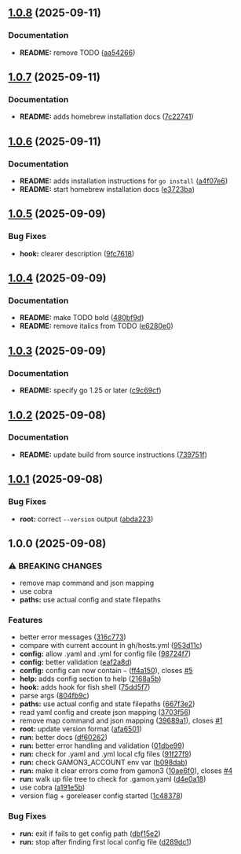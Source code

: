## [1.0.8](https://github.com/peter-bread/gamon3/compare/v1.0.7...v1.0.8) (2025-09-11)

### Documentation

* **README:** remove TODO ([aa54266](https://github.com/peter-bread/gamon3/commit/aa5426663b052ada8236931dd675311eba0b7ec0))

## [1.0.7](https://github.com/peter-bread/gamon3/compare/v1.0.6...v1.0.7) (2025-09-11)

### Documentation

* **README:** adds homebrew installation docs ([7c22741](https://github.com/peter-bread/gamon3/commit/7c2274106479952d1e5b8a83d2771d0e181f2299))

## [1.0.6](https://github.com/peter-bread/gamon3/compare/v1.0.5...v1.0.6) (2025-09-11)

### Documentation

* **README:** adds installation instructions for `go install` ([a4f07e6](https://github.com/peter-bread/gamon3/commit/a4f07e6594443b51f31c0f1f6e858eae4b29c0a6))
* **README:** start homebrew installation docs ([e3723ba](https://github.com/peter-bread/gamon3/commit/e3723baacb3edb15f4d53488d76958d09e51c228))

## [1.0.5](https://github.com/peter-bread/gamon3/compare/v1.0.4...v1.0.5) (2025-09-09)

### Bug Fixes

* **hook:** clearer description ([9fc7618](https://github.com/peter-bread/gamon3/commit/9fc7618e155a25170f274737f72084fcbffa9459))

## [1.0.4](https://github.com/peter-bread/gamon3/compare/v1.0.3...v1.0.4) (2025-09-09)

### Documentation

* **README:** make TODO bold ([480bf9d](https://github.com/peter-bread/gamon3/commit/480bf9d485d0a4b289686871d5c889709562e59b))
* **README:** remove italics from TODO ([e6280e0](https://github.com/peter-bread/gamon3/commit/e6280e03f6acb4154616b0ae6f6900cf1e3ea251))

## [1.0.3](https://github.com/peter-bread/gamon3/compare/v1.0.2...v1.0.3) (2025-09-09)

### Documentation

* **README:** specify go 1.25 or later ([c9c69cf](https://github.com/peter-bread/gamon3/commit/c9c69cfcbb0b3a53f7e70c6bc4d6e195f942e0dc))

## [1.0.2](https://github.com/peter-bread/gamon3/compare/v1.0.1...v1.0.2) (2025-09-08)

### Documentation

* **README:** update build from source instructions ([739751f](https://github.com/peter-bread/gamon3/commit/739751fa3947a5b9de8dc28fa84035d350fc12cf))

## [1.0.1](https://github.com/peter-bread/gamon3/compare/v1.0.0...v1.0.1) (2025-09-08)

### Bug Fixes

* **root:** correct `--version` output ([abda223](https://github.com/peter-bread/gamon3/commit/abda223bb47375ac9070250add9ca394f37d16a8))

## 1.0.0 (2025-09-08)

### ⚠ BREAKING CHANGES

* remove map command and json mapping
* use cobra
* **paths:** use actual config and state filepaths

### Features

* better error messages ([316c773](https://github.com/peter-bread/gamon3/commit/316c77373624102876e8c4c6238f125efb322920))
* compare with current account in gh/hosts.yml ([953d11c](https://github.com/peter-bread/gamon3/commit/953d11c55b979b483d08edd6db6798a56176ee88))
* **config:** allow .yaml and .yml for config file ([98724f7](https://github.com/peter-bread/gamon3/commit/98724f7360519d5c50f0124566216b61468058ef))
* **config:** better validation ([eaf2a8d](https://github.com/peter-bread/gamon3/commit/eaf2a8d185707cf402b51c0c48b924761529c301))
* **config:** config can now contain `~` ([ff4a150](https://github.com/peter-bread/gamon3/commit/ff4a150b9ac2fb6847887af7874126ecb4fe6722)), closes [#5](https://github.com/peter-bread/gamon3/issues/5)
* **help:** adds config section to help ([2168a5b](https://github.com/peter-bread/gamon3/commit/2168a5b7047958ecac41c9f072fa78e8b4273e6d))
* **hook:** adds hook for fish shell ([75dd5f7](https://github.com/peter-bread/gamon3/commit/75dd5f779f0eca9d85d36cf70a2388f8d318b0fd))
* parse args ([804fb9c](https://github.com/peter-bread/gamon3/commit/804fb9c3dae75f4b39d7d8f421951aba9f6a3bf9))
* **paths:** use actual config and state filepaths ([667f3e2](https://github.com/peter-bread/gamon3/commit/667f3e23df1062b408faa81fd50d39d4acf3b45e))
* read yaml config and create json mapping ([3703f56](https://github.com/peter-bread/gamon3/commit/3703f563ccc2df0ad8882b004740b78b1955b8cb))
* remove map command and json mapping ([39689a1](https://github.com/peter-bread/gamon3/commit/39689a140527f57590f14d705dc623a4ed0099e7)), closes [#1](https://github.com/peter-bread/gamon3/issues/1)
* **root:** update version format ([afa6501](https://github.com/peter-bread/gamon3/commit/afa650160440b67d36cd9c76c850f010d045334f))
* **run:** better docs ([df60262](https://github.com/peter-bread/gamon3/commit/df602624c4028627041d5d1f5fa38c8a4a025c07))
* **run:** better error handling and validation ([01dbe99](https://github.com/peter-bread/gamon3/commit/01dbe9957730d225c5ab05a59444a22241edd489))
* **run:** check for .yaml and .yml local cfg files ([91f27f9](https://github.com/peter-bread/gamon3/commit/91f27f95d9dbce3e6cf0e4554008577a51b070ed))
* **run:** check GAMON3_ACCOUNT env var ([b098dab](https://github.com/peter-bread/gamon3/commit/b098dab4047d85ffdb9ec35021ca2b2febfc02c2))
* **run:** make it clear errors come from gamon3 ([10ae6f0](https://github.com/peter-bread/gamon3/commit/10ae6f0ce5c131204dee7ae9af056d04fc2c79ce)), closes [#4](https://github.com/peter-bread/gamon3/issues/4)
* **run:** walk up file tree to check for .gamon.yaml ([d4e0a18](https://github.com/peter-bread/gamon3/commit/d4e0a18787d999f180a3d808410bcdce324943b1))
* use cobra ([a191e5b](https://github.com/peter-bread/gamon3/commit/a191e5b953f3f180b51de0c6036e11b06f2b36c8))
* version flag + goreleaser config started ([1c48378](https://github.com/peter-bread/gamon3/commit/1c48378ecdfda672fc87ea748e97cc6b36d7d75c))

### Bug Fixes

* **run:** exit if fails to get config path ([dbf15e2](https://github.com/peter-bread/gamon3/commit/dbf15e213e53ed4d141a8bea97f2f59c7c5899c2))
* **run:** stop after finding first local config file ([d289dc1](https://github.com/peter-bread/gamon3/commit/d289dc14d1a2740fae77f53b4add0ac097dcaef7))
